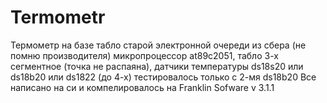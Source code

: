# Termometr
Термометр на базе табло старой электронной очереди из сбера (не помню производителя)
микропроцессор at89c2051, табло 3-х сегментное (точка не распаяна), датчики температуры ds18s20 или ds18b20 или ds1822 (до 4-х)
тестировалось только с 2-мя ds18b20
Все написано на си и компелировалось на Franklin Sofware v 3.1.1
